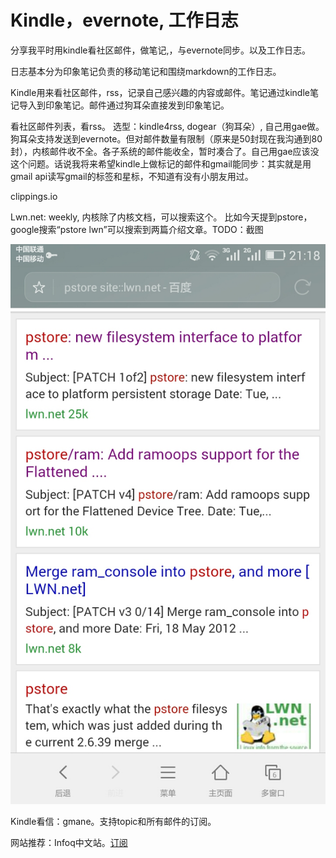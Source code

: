 Kindle，evernote, 工作日志
======================


分享我平时用kindle看社区邮件，做笔记,，与evernote同步。以及工作日志。

日志基本分为印象笔记负责的移动笔记和围绕markdown的工作日志。

Kindle用来看社区邮件，rss，记录自己感兴趣的内容或邮件。笔记通过kindle笔记导入到印象笔记。邮件通过狗耳朵直接发到印象笔记。

看社区邮件列表，看rss。
选型：kindle4rss, dogear（狗耳朵）, 自己用gae做。
狗耳朵支持发送到evernote。但对邮件数量有限制（原来是50封现在我沟通到80封），内核邮件收不全。各子系统的邮件能收全，暂时凑合了。自己用gae应该没这个问题。话说我将来希望kindle上做标记的邮件和gmail能同步：其实就是用gmail api读写gmail的标签和星标，不知道有没有小朋友用过。

clippings.io


Lwn.net: weekly, 内核除了内核文档，可以搜索这个。
比如今天提到pstore，google搜索“pstore lwn”可以搜索到两篇介绍文章。TODO：截图

![test0025](Screenshot_2015-02-11-21-18-02.jpeg)


Kindle看信：gmane。支持topic和所有邮件的订阅。

网站推荐：Infoq中文站。[订阅](newsletter@mailer.infoq.com)


